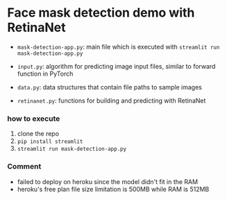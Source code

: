 # Face mask detection demo with RetinaNet

- `mask-detection-app.py`: main file which is executed with `streamlit run mask-detection-app.py`

- `input.py`: algorithm for predicting image input files, similar to forward function in PyTorch

- `data.py`: data structures that contain file paths to sample images

- `retinanet.py`: functions for building and predicting with RetinaNet 

### how to execute

1. clone the repo
2. `pip install streamlit`
3. `streamlit run mask-detection-app.py`

### Comment

- failed to deploy on heroku since the model didn't fit in the RAM
- heroku's free plan file size limitation is 500MB while RAM is 512MB